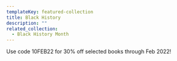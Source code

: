 ```yaml
---
templateKey: featured-collection
title: Black History
description: ""
related_collection:
  - Black History Month
---
```

Use code 10FEB22 for 30% off selected books through Feb 2022!